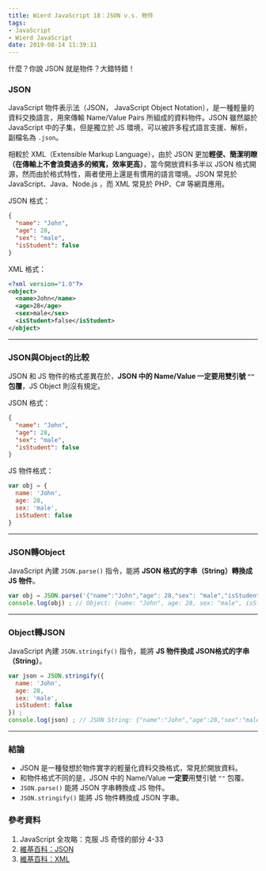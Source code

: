 ```yaml
---
title: Wierd JavaScript 18：JSON v.s. 物件
tags:
- JavaScript
- Wierd JavaScript
date: 2019-08-14 11:39:11
---
```


什麼？你說 JSON 就是物件？大錯特錯！

<!-- more -->

### JSON

JavaScript 物件表示法（JSON， JavaScript Object Notation），是一種輕量的資料交換語言，用來傳輸 Name/Value Pairs 所組成的資料物件。JSON 雖然屬於 JavaScript 中的子集，但是獨立於 JS 環境，可以被許多程式語言支援、解析，副檔名為 `.json`。

相較於 XML（Extensible Markup Language），由於 JSON 更加**輕便、簡潔明瞭（在傳輸上不會浪費過多的頻寬，效率更高）**，當今開放資料多半以 JSON 格式開源，然而由於格式特性，兩者使用上還是有慣用的語言環境。JSON 常見於 JavaScript、Java、Node.js ，而 XML 常見於 PHP、C# 等網頁應用。

JSON 格式：

```json
{
  "name": "John",
  "age": 28,
  "sex": "male",
  "isStudent": false
}
```

XML 格式：

```xml
<?xml version="1.0"?>
<object>
  <name>John</name>
  <age>28</age>
  <sex>male</sex>
  <isStudent>false</isStudent>
</object>
```

<hr>

### JSON與Object的比較

JSON 和 JS 物件的格式差異在於，**JSON 中的 Name/Value 一定要用雙引號 `""` 包覆**，JS Object 則沒有規定。 

JSON 格式：

```json
{
  "name": "John",
  "age": 28,
  "sex": "male",
  "isStudent": false
}
```

JS 物件格式：

```javascript
var obj = {
  name: 'John',
  age: 28,
  sex: 'male',
  isStudent: false
}
```

<hr>

### JSON轉Object

JavaScript 內建 `JSON.parse()` 指令，能將 **JSON 格式的字串（String）轉換成 JS 物件**。

```javascript
var obj = JSON.parse('{"name":"John","age": 28,"sex": "male","isStudent": false}') ;
console.log(obj) ; // Object: {name: "John", age: 28, sex: "male", isStudent: false}
```

<hr>

### Object轉JSON

JavaScript 內建 `JSON.stringify()` 指令，能將 **JS 物件換成 JSON格式的字串（String）**。

```javascript
var json = JSON.stringify({
  name: 'John',
  age: 28,
  sex: 'male',
  isStudent: false
}) ;
console.log(json) ; // JSON String: {"name":"John","age":28,"sex":"male","isStudent":false}
```

<hr>

### 結論
* JSON 是一種發想於物件實字的輕量化資料交換格式，常見於開放資料。
* 和物件格式不同的是，JSON 中的 Name/Value **一定要**用雙引號 `""` 包覆。
* `JSON.parse()` 能將 JSON 字串轉換成 JS 物件。
* `JSON.stringify()` 能將 JS 物件轉換成 JSON 字串。

### 參考資料
1. JavaScript 全攻略：克服 JS 奇怪的部分 4-33
2. [維基百科：JSON](https://zh.wikipedia.org/wiki/JSON#举例)
3. [維基百科：XML](https://zh.wikipedia.org/wiki/XML#%E7%BB%93%E6%9E%84)

